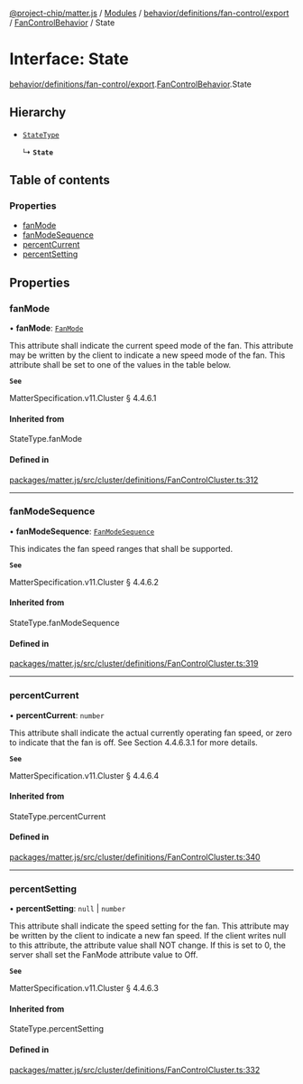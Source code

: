 [@project-chip/matter.js](../README.md) / [Modules](../modules.md) / [behavior/definitions/fan-control/export](../modules/behavior_definitions_fan_control_export.md) / [FanControlBehavior](../modules/behavior_definitions_fan_control_export.FanControlBehavior.md) / State

# Interface: State

[behavior/definitions/fan-control/export](../modules/behavior_definitions_fan_control_export.md).[FanControlBehavior](../modules/behavior_definitions_fan_control_export.FanControlBehavior.md).State

## Hierarchy

- [`StateType`](../modules/behavior_definitions_fan_control_export._internal_.md#statetype)

  ↳ **`State`**

## Table of contents

### Properties

- [fanMode](behavior_definitions_fan_control_export.FanControlBehavior.State.md#fanmode)
- [fanModeSequence](behavior_definitions_fan_control_export.FanControlBehavior.State.md#fanmodesequence)
- [percentCurrent](behavior_definitions_fan_control_export.FanControlBehavior.State.md#percentcurrent)
- [percentSetting](behavior_definitions_fan_control_export.FanControlBehavior.State.md#percentsetting)

## Properties

### fanMode

• **fanMode**: [`FanMode`](../enums/cluster_export.FanControl.FanMode.md)

This attribute shall indicate the current speed mode of the fan. This attribute may be written by the
client to indicate a new speed mode of the fan. This attribute shall be set to one of the values in the
table below.

**`See`**

MatterSpecification.v11.Cluster § 4.4.6.1

#### Inherited from

StateType.fanMode

#### Defined in

[packages/matter.js/src/cluster/definitions/FanControlCluster.ts:312](https://github.com/project-chip/matter.js/blob/6d3b6a5d957d88a9231d6ecab4bb41f8133112be/packages/matter.js/src/cluster/definitions/FanControlCluster.ts#L312)

___

### fanModeSequence

• **fanModeSequence**: [`FanModeSequence`](../enums/cluster_export.FanControl.FanModeSequence.md)

This indicates the fan speed ranges that shall be supported.

**`See`**

MatterSpecification.v11.Cluster § 4.4.6.2

#### Inherited from

StateType.fanModeSequence

#### Defined in

[packages/matter.js/src/cluster/definitions/FanControlCluster.ts:319](https://github.com/project-chip/matter.js/blob/6d3b6a5d957d88a9231d6ecab4bb41f8133112be/packages/matter.js/src/cluster/definitions/FanControlCluster.ts#L319)

___

### percentCurrent

• **percentCurrent**: `number`

This attribute shall indicate the actual currently operating fan speed, or zero to indicate that the fan
is off. See Section 4.4.6.3.1 for more details.

**`See`**

MatterSpecification.v11.Cluster § 4.4.6.4

#### Inherited from

StateType.percentCurrent

#### Defined in

[packages/matter.js/src/cluster/definitions/FanControlCluster.ts:340](https://github.com/project-chip/matter.js/blob/6d3b6a5d957d88a9231d6ecab4bb41f8133112be/packages/matter.js/src/cluster/definitions/FanControlCluster.ts#L340)

___

### percentSetting

• **percentSetting**: ``null`` \| `number`

This attribute shall indicate the speed setting for the fan. This attribute may be written by the client
to indicate a new fan speed. If the client writes null to this attribute, the attribute value shall NOT
change. If this is set to 0, the server shall set the FanMode attribute value to Off.

**`See`**

MatterSpecification.v11.Cluster § 4.4.6.3

#### Inherited from

StateType.percentSetting

#### Defined in

[packages/matter.js/src/cluster/definitions/FanControlCluster.ts:332](https://github.com/project-chip/matter.js/blob/6d3b6a5d957d88a9231d6ecab4bb41f8133112be/packages/matter.js/src/cluster/definitions/FanControlCluster.ts#L332)
